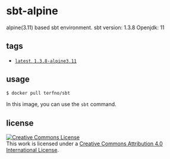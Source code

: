 # sbt-alpine
alpine(3.11) based sbt environment.
sbt version: 1.3.8
Openjdk: 11

## tags
* [`latest`, `1.3.8-alpine3.11`](https://github.com/Terfno/sbt-alpine/blob/master/Dockerfile)

## usage
```sh
$ docker pull terfno/sbt
```
In this image, you can use the `sbt` command.

## license
<a rel="license" href="http://creativecommons.org/licenses/by/4.0/"><img alt="Creative Commons License" style="border-width:0" src="https://i.creativecommons.org/l/by/4.0/88x31.png" /></a><br />This work is licensed under a <a rel="license" href="http://creativecommons.org/licenses/by/4.0/">Creative Commons Attribution 4.0 International License</a>.
